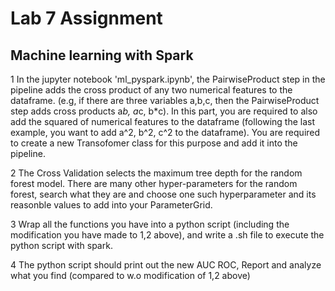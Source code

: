 # Lab 7 Assignment

## Machine learning with Spark

1 In the jupyter notebook 'ml_pyspark.ipynb', the PairwiseProduct step in the pipeline adds the cross product of any two numerical features to the dataframe. (e.g, if there are three variables a,b,c, then the PairwiseProduct step adds cross products a*b, a*c, b*c). In this part, you are required to also add the squared of numerical features to the dataframe (following the last example, you want to add a^2, b^2, c^2 to the dataframe). You are required to create a new Transofomer class for this purpose and add it into the pipeline.

2 The Cross Validation selects the maximum tree depth for the random forest model. There are many other hyper-parameters for the random forest, search what they are and choose one such hyperparameter and its reasonble values to add into your ParameterGrid. 

3 Wrap all the functions you have into a python script (including the modification you have made to 1,2 above), and write a .sh file to execute the python script with spark. 

4 The python script should print out the new AUC ROC, Report and analyze what you find (compared to w.o modification of 1,2 above)


